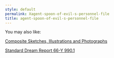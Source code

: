 ```yaml
---
style: default
permalink: Xagent-spoon-of-evil-s-personnel-file
title: agent-spoon-of-evil-s-personnel-file
---
```

You may also like:

[Composite Sketches, Illustrations and Photographs](http://scp-wiki.net/composite-sketches-illustrations-and-photographs)

[Standard Dream Report 66-Y 990.1](http://scp-wiki.net/dream-report-990-1)
